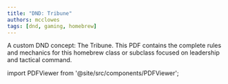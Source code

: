```yaml
---
title: "DND: Tribune"
authors: mcclowes
tags: [dnd, gaming, homebrew]
---
```


A custom DND concept: The Tribune. This PDF contains the complete rules and mechanics for this homebrew class or subclass focused on leadership and tactical command.

<!--truncate-->

import PDFViewer from '@site/src/components/PDFViewer';

<PDFViewer 
  src="/pdfs/dnd/tribune.pdf"
  title="DND Tribune PDF"
  height="700px"
  showDownload={true}
/> 